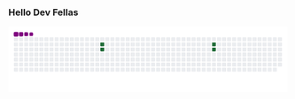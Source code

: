 ### Hello Dev Fellas

![snake gif](https://github.com/giraldelli/giraldelli-snake-eyes/blob/output/github-contribution-grid-snake.gif)
